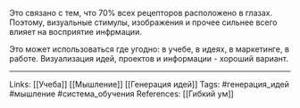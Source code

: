 Это связано с тем, что 70% всех рецепторов расположено в глазах. Поэтому, визуальные стимулы, изображения и прочее сильнее всего влияет на восприятие инфрмации. 

Это может использоваться где угодно: в учебе, в идеях, в маркетинге, в работе. Визуализация идей, проектов и информации - хороший вариант. 
___
Links: [[Учеба]] [[Мышление]] [[Генерация идей]]
Tags: #генерация_идей #мышление #система_обучения 
References: [[Гибкий ум]]